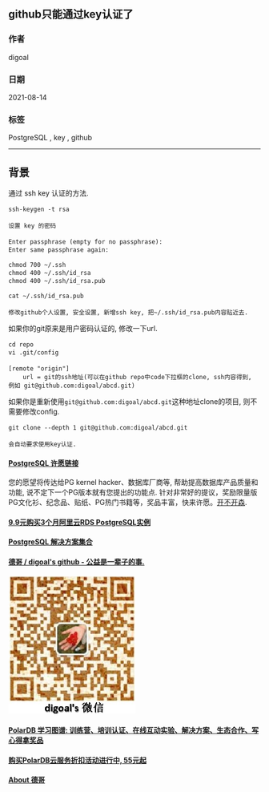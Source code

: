 ## github只能通过key认证了  
    
### 作者    
digoal    
    
### 日期    
2021-08-14     
    
### 标签    
PostgreSQL , key , github       
    
----    
    
## 背景    
通过 ssh key 认证的方法.  
  
```  
ssh-keygen -t rsa  
  
设置 key 的密码  
  
Enter passphrase (empty for no passphrase):   
Enter same passphrase again:   
```  
  
  
```  
chmod 700 ~/.ssh  
chmod 400 ~/.ssh/id_rsa  
chmod 400 ~/.ssh/id_rsa.pub  
```  
  
```  
cat ~/.ssh/id_rsa.pub  
  
修改github个人设置, 安全设置, 新增ssh key, 把~/.ssh/id_rsa.pub内容贴近去.   
```  
  
如果你的git原来是用户密码认证的, 修改一下url.  
  
```  
cd repo  
vi .git/config  
  
[remote "origin"]  
	url = git的ssh地址(可以在github repo中code下拉框的clone, ssh内容得到,  例如 git@github.com:digoal/abcd.git)    
```  
  
如果你是重新使用`git@github.com:digoal/abcd.git`这种地址clone的项目, 则不需要修改config.   
```
git clone --depth 1 git@github.com:digoal/abcd.git

会自动要求使用key认证.
```
  
  
  
#### [PostgreSQL 许愿链接](https://github.com/digoal/blog/issues/76 "269ac3d1c492e938c0191101c7238216")
您的愿望将传达给PG kernel hacker、数据库厂商等, 帮助提高数据库产品质量和功能, 说不定下一个PG版本就有您提出的功能点. 针对非常好的提议，奖励限量版PG文化衫、纪念品、贴纸、PG热门书籍等，奖品丰富，快来许愿。[开不开森](https://github.com/digoal/blog/issues/76 "269ac3d1c492e938c0191101c7238216").  
  
  
#### [9.9元购买3个月阿里云RDS PostgreSQL实例](https://www.aliyun.com/database/postgresqlactivity "57258f76c37864c6e6d23383d05714ea")
  
  
#### [PostgreSQL 解决方案集合](https://yq.aliyun.com/topic/118 "40cff096e9ed7122c512b35d8561d9c8")
  
  
#### [德哥 / digoal's github - 公益是一辈子的事.](https://github.com/digoal/blog/blob/master/README.md "22709685feb7cab07d30f30387f0a9ae")
  
  
![digoal's wechat](../pic/digoal_weixin.jpg "f7ad92eeba24523fd47a6e1a0e691b59")
  
  
#### [PolarDB 学习图谱: 训练营、培训认证、在线互动实验、解决方案、生态合作、写心得拿奖品](https://www.aliyun.com/database/openpolardb/activity "8642f60e04ed0c814bf9cb9677976bd4")
  
  
#### [购买PolarDB云服务折扣活动进行中, 55元起](https://www.aliyun.com/activity/new/polardb-yunparter?userCode=bsb3t4al "e0495c413bedacabb75ff1e880be465a")
  
  
#### [About 德哥](https://github.com/digoal/blog/blob/master/me/readme.md "a37735981e7704886ffd590565582dd0")
  
